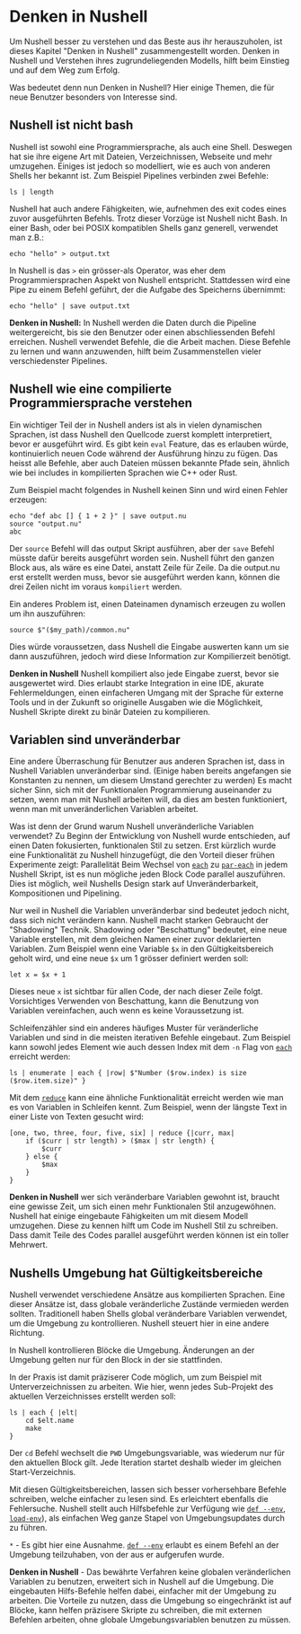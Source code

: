 # Denken in Nushell

Um Nushell besser zu verstehen und das Beste aus ihr herauszuholen, ist dieses Kapitel "Denken in Nushell" zusammengestellt worden.
Denken in Nushell und Verstehen ihres zugrundeliegenden Modells, hilft beim Einstieg und auf dem Weg zum Erfolg.

Was bedeutet denn nun Denken in Nushell? Hier einige Themen, die für neue Benutzer besonders von Interesse sind.

## Nushell ist nicht bash

Nushell ist sowohl eine Programmiersprache, als auch eine Shell. Deswegen hat sie ihre eigene Art mit Dateien, Verzeichnissen, Webseite und mehr umzugehen.
Einiges ist jedoch so modelliert, wie es auch von anderen Shells her bekannt ist. Zum Beispiel Pipelines verbinden zwei Befehle:

```
ls | length
```

Nushell hat auch andere Fähigkeiten, wie, aufnehmen des exit codes eines zuvor ausgeführten Befehls.
Trotz dieser Vorzüge ist Nushell nicht Bash. In einer Bash, oder bei POSIX kompatiblen Shells ganz generell, verwendet man z.B.:

```
echo "hello" > output.txt
```

In Nushell is das `>` ein grösser-als Operator, was eher dem Programmiersprachen Aspekt von Nushell entspricht.
Stattdessen wird eine Pipe zu einem Befehl geführt, der die Aufgabe des Speicherns übernimmt:

```
echo "hello" | save output.txt
```

**Denken in Nushell:** In Nushell werden die Daten durch die Pipeline weitergereicht, bis sie den Benutzer oder einen abschliessenden Befehl erreichen.
Nushell verwendet Befehle, die die Arbeit machen. Diese Befehle zu lernen und wann anzuwenden, hilft beim Zusammenstellen vieler verschiedenster Pipelines.

## Nushell wie eine compilierte Programmiersprache verstehen

Ein wichtiger Teil der in Nushell anders ist als in vielen dynamischen Sprachen, ist dass Nushell den Quellcode zuerst komplett interpretiert,
bevor er ausgeführt wird. Es gibt kein `eval` Feature, das es erlauben würde, kontinuierlich neuen Code während der Ausführung hinzu zu fügen.
Das heisst alle Befehle, aber auch Dateien müssen bekannte Pfade sein, ähnlich wie bei includes in kompilierten Sprachen wie C++ oder Rust.

Zum Beispiel macht folgendes in Nushell keinen Sinn und wird einen Fehler erzeugen:

```
echo "def abc [] { 1 + 2 }" | save output.nu
source "output.nu"
abc
```

Der `source` Befehl will das output Skript ausführen, aber der `save` Befehl müsste dafür bereits ausgeführt worden sein.
Nushell führt den ganzen Block aus, als wäre es eine Datei, anstatt Zeile für Zeile. Da die output.nu erst erstellt werden muss,
bevor sie ausgeführt werden kann, können die drei Zeilen nicht im voraus `kompiliert` werden.

Ein anderes Problem ist, einen Dateinamen dynamisch erzeugen zu wollen um ihn auszuführen:

```
source $"($my_path)/common.nu"
```

Dies würde voraussetzen, dass Nushell die Eingabe auswerten kann um sie dann auszuführen, jedoch wird diese Information zur Kompilierzeit benötigt.

**Denken in Nushell** Nushell kompiliert also jede Eingabe zuerst, bevor sie ausgewertet wird.
Dies erlaubt starke Integration in eine IDE, akurate Fehlermeldungen, einen einfacheren Umgang mit der Sprache für externe Tools
und in der Zukunft so originelle Ausgaben wie die Möglichkeit, Nushell Skripte direkt zu binär Dateien zu kompilieren.

## Variablen sind unveränderbar

Eine andere Überraschung für Benutzer aus anderen Sprachen ist, dass in Nushell Variablen unveränderbar sind.
(Einige haben bereits angefangen sie Konstanten zu nennen, um diesem Umstand gerechter zu werden)
Es macht sicher Sinn, sich mit der Funktionalen Programmierung auseinander zu setzen, wenn man mit Nushell arbeiten will,
da dies am besten funktioniert, wenn man mit unveränderlichen Variablen arbeitet.

Was ist denn der Grund warum Nushell unveränderliche Variablen verwendet? Zu Beginn der Entwicklung von Nushell wurde entschieden, auf einen Daten fokusierten,
funktionalen Stil zu setzen. Erst kürzlich wurde eine Funktionalität zu Nushell hinzugefügt, die den Vorteil dieser frühen Experimente zeigt: Parallelität
Beim Wechsel von [`each`](/commands/docs/each.md) zu [`par-each`](/commands/docs/par-each.md) in jedem Nushell Skript, ist es nun mögliche jeden Block Code parallel auszuführen.
Dies ist möglich, weil Nushells Design stark auf Unveränderbarkeit, Kompositionen und Pipelining.

Nur weil in Nushell die Variablen unveränderbar sind bedeutet jedoch nicht, dass sich nicht verändern kann. Nushell macht starken Gebraucht der "Shadowing" Technik.
Shadowing oder "Beschattung" bedeutet, eine neue Variable erstellen, mit dem gleichen Namen einer zuvor deklarierten Variablen.
Zum Beispiel wenn eine Variable `$x` in den Gültigkeitsbereich geholt wird, und eine neue `$x` um 1 grösser definiert werden soll:

```
let x = $x + 1
```

Dieses neue `x` ist sichtbar für allen Code, der nach dieser Zeile folgt. Vorsichtiges Verwenden von Beschattung, kann die Benutzung von Variablen vereinfachen,
auch wenn es keine Voraussetzung ist.

Schleifenzähler sind ein anderes häufiges Muster für veränderliche Variablen und sind in die meisten iterativen Befehle eingebaut.
Zum Beispiel kann sowohl jedes Element wie auch dessen Index mit dem `-n` Flag von [`each`](/commands/docs/each.md) erreicht werden:

```
ls | enumerate | each { |row| $"Number ($row.index) is size ($row.item.size)" }
```

Mit dem [`reduce`](/commands/docs/reduce.md) kann eine ähnliche Funktionalität erreicht werden wie man es von Variablen in Schleifen kennt.
Zum Beispiel, wenn der längste Text in einer Liste von Texten gesucht wird:

```
[one, two, three, four, five, six] | reduce {|curr, max|
    if ($curr | str length) > ($max | str length) {
        $curr
    } else {
        $max
    }
}
```

**Denken in Nushell** wer sich veränderbare Variablen gewohnt ist, braucht eine gewisse Zeit, um sich einen mehr Funktionalen Stil anzugewöhnen.
Nushell hat einige eingebaute Fähigkeiten um mit diesem Modell umzugehen. Diese zu kennen hilft um Code im Nushell Stil zu schreiben.
Dass damit Teile des Codes parallel ausgeführt werden können ist ein toller Mehrwert.

## Nushells Umgebung hat Gültigkeitsbereiche

Nushell verwendet verschiedene Ansätze aus kompilierten Sprachen. Eine dieser Ansätze ist, dass globale veränderliche Zustände vermieden werden sollten.
Traditionell haben Shells global veränderbare Variablen verwendet, um die Umgebung zu kontrollieren. Nushell steuert hier in eine andere Richtung.

In Nushell kontrollieren Blöcke die Umgebung. Änderungen an der Umgebung gelten nur für den Block in der sie stattfinden.

In der Praxis ist damit präziserer Code möglich, um zum Beispiel mit Unterverzeichnissen zu arbeiten. Wie hier, wenn jedes Sub-Projekt des aktuellen Verzeichnisses
erstellt werden soll:

```
ls | each { |elt|
    cd $elt.name
    make
}
```

Der `cd` Befehl wechselt die `PWD` Umgebungsvariable, was wiederum nur für den aktuellen Block gilt.
Jede Iteration startet deshalb wieder im gleichen Start-Verzeichnis.

Mit diesen Gültigkeitsbereichen, lassen sich besser vorhersehbare Befehle schreiben, welche einfacher zu lesen sind. Es erleichtert ebenfalls die Fehlersuche.
Nushell stellt auch Hilfsbefehle zur Verfügung wie [`def --env`](/commands/docs/def.md), [`load-env`](/commands/docs/load-env.md)), als einfachen Weg ganze Stapel von Umgebungsupdates durch zu führen.

`*` - Es gibt hier eine Ausnahme. [`def --env`](/commands/docs/def.md) erlaubt es einem Befehl an der Umgebung teilzuhaben, von der aus er aufgerufen wurde.

**Denken in Nushell** - Das bewährte Verfahren keine globalen veränderlichen Variablen zu benutzen, erweitert sich in Nushell auf die Umgebung.
Die eingebauten Hilfs-Befehle helfen dabei, einfacher mit der Umgebung zu arbeiten.
Die Vorteile zu nutzen, dass die Umgebung so eingechränkt ist auf Blöcke, kann helfen präzisere Skripte zu schreiben, die mit externen Befehlen arbeiten,
ohne globale Umgebungsvariablen benutzen zu müssen.

